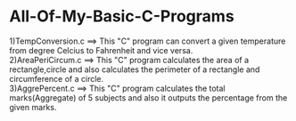 # All-Of-My-Basic-C-Programs
1)TempConversion.c ==> This "C" program can convert a given temperature from degree Celcius to Fahrenheit and vice versa.<br/>
2)AreaPeriCircum.c ==> This "C" program calculates the area of a rectangle,circle and also calculates the perimeter of a rectangle and circumference of a circle.</br>
3)AggrePercent.c ==> This "C" program calculates the total marks(Aggregate) of 5 subjects and also it outputs the percentage from the given marks.</br>   
